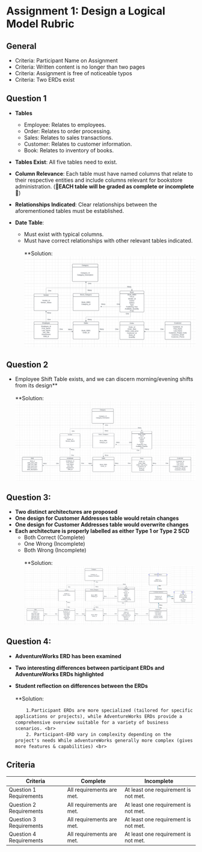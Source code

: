 # Assignment 1: Design a Logical Model Rubric

## General
  - Criteria: Participant Name on Assignment
  - Criteria: Written content is no longer than two pages
  - Criteria: Assignment is free of noticeable typos
  - Criteria: Two ERDs exist

## Question 1

  - **Tables**
    - Employee: Relates to employees.
    - Order: Relates to order processing.
    - Sales: Relates to sales transactions.
    - Customer: Relates to customer information.
    - Book: Relates to inventory of books.

  - **Tables Exist**: All five tables need to exist.
  - **Column Relevance**: Each table must have named columns that relate to their respective entities and include columns relevant for bookstore administration. (**🚨EACH table will be graded as complete or incomplete🚨**)
  - **Relationships Indicated**: Clear relationships between the aforementioned tables must be established.
  - **Date Table**: 
    - Must exist with typical columns.
    - Must have correct relationships with other relevant tables indicated.
<br><br> **Solution: <br>
         ![alt text](image-1.png)
## Question 2
- Employee Shift Table exists, and we can discern morning/evening shifts from its design**
<br><br> **Solution: <br>
           ![alt text](image-2.png)
## Question 3: 
- **Two distinct architectures are proposed**
- **One design for Customer Addresses table would retain changes**
- **One design for Customer Addresses table would overwrite changes**
- **Each architecture is properly labelled as either Type 1 or Type 2 SCD**
    - Both Correct (Complete)
    - One Wrong (Incomplete)
    - Both Wrong (Incomplete)
<br><br> **Solution: <br>
           ![alt text](image-3.png)

## Question 4: 
- **AdventureWorks ERD has been examined**
- **Two interesting differences between participant ERDs and AdventureWorks ERDs highlighted**
- **Student reflection on differences between the ERDs**
<br><br> **Solution: <br>

          1.Participant ERDs are more specialized (tailored for specific applications or projects), while AdventureWorks ERDs provide a comprehensive overview suitable for a variety of business scenarios. <br>
          2. Participant-ERD vary in complexity depending on the project's needs While adventureWorks generally more complex (gives more features & capabilities) <br>
          

## Criteria

|Criteria|Complete|Incomplete|
|--------|----|----|
|Question 1 Requirements|All requirements are met.|At least one requirement is not met.|
|Question 2 Requirements|All requirements are met.|At least one requirement is not met.|
|Question 3 Requirements|All requirements are met.|At least one requirement is not met.|
|Question 4 Requirements|All requirements are met.|At least one requirement is not met.|
